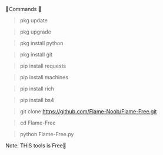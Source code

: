 💢Commands 🥀

> pkg update

> pkg upgrade

> pkg install python

> pkg install git

> pip install requests

> pip install machines

> pip install rich

> pip install bs4

> git clone https://github.com/Flame-Noob/Flame-Free.git

> cd Flame-Free

> python Flame-Free.py

Note: THIS tools is Free🤩
